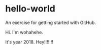 # hello-world
An exercise for getting started with GitHub.

Hi. I'm wohahehe.

It's year 2018.
Hey!!!!!!!
